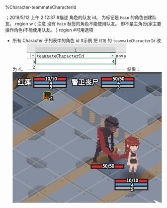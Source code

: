 
%Character-teammateCharacterId

；2019/5/12 上午 2:12:37
#描述
角色的队友 id。
为标记是 `Main` 的角色创建队友。
region w { 注意
没有 `Main` 标签的角色不能使用队友。
即不是主角(玩家主要操作角色)不能使用队友。
} region
#可用选项
+ 所有 Character 子列表中的角色 id
#示例
把 `红莲` 的 `teammateCharacterId` 改为 4。
![](character-teammatecharacterid~/Images~/CHARACTERTEAMMATESAMPLE1.png)
结果：
![](character-teammatecharacterid~/Images~/CHARACTERTEAMMATESAMPLE2.png)